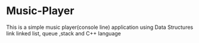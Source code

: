 # Music-Player
 This is a simple music player(console line) application using Data Structures link linked list, queue ,stack and C++ language
